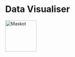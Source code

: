 # Data Visualiser

<img alt="Maskot" src="https://i.pinimg.com/originals/36/02/65/360265827140516a48b323b6e9ba37fb.jpg" width="100">
